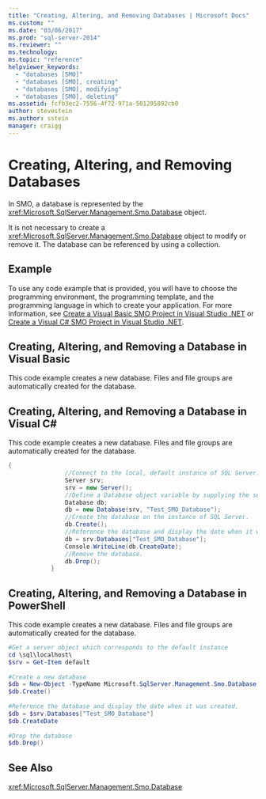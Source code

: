 ```yaml
---
title: "Creating, Altering, and Removing Databases | Microsoft Docs"
ms.custom: ""
ms.date: "03/06/2017"
ms.prod: "sql-server-2014"
ms.reviewer: ""
ms.technology: 
ms.topic: "reference"
helpviewer_keywords: 
  - "databases [SMO]"
  - "databases [SMO], creating"
  - "databases [SMO], modifying"
  - "databases [SMO], deleting"
ms.assetid: fcfb3ec2-7556-4f72-971a-501295892cb0
author: stevestein
ms.author: sstein
manager: craigg
---
```

# Creating, Altering, and Removing Databases
  In SMO, a database is represented by the <xref:Microsoft.SqlServer.Management.Smo.Database> object.  
  
 It is not necessary to create a <xref:Microsoft.SqlServer.Management.Smo.Database> object to modify or remove it. The database can be referenced by using a collection.  
  
## Example  
 To use any code example that is provided, you will have to choose the programming environment, the programming template, and the programming language in which to create your application. For more information, see [Create a Visual Basic SMO Project in Visual Studio .NET](../../../database-engine/dev-guide/create-a-visual-basic-smo-project-in-visual-studio-net.md) or [Create a Visual C&#35; SMO Project in Visual Studio .NET](../how-to-create-a-visual-csharp-smo-project-in-visual-studio-net.md).  
  
## Creating, Altering, and Removing a Database in Visual Basic  
 This code example creates a new database. Files and file groups are automatically created for the database.  
  
<!-- TODO: review snippet reference  [!CODE [SMO How to#SMO_VBDatabase1](SMO How to#SMO_VBDatabase1)]  -->  
  
## Creating, Altering, and Removing a Database in Visual C#  
 This code example creates a new database. Files and file groups are automatically created for the database.  
  
```csharp
{  
                //Connect to the local, default instance of SQL Server.   
                Server srv;  
                srv = new Server();  
                //Define a Database object variable by supplying the server and the database name arguments in the constructor.   
                Database db;  
                db = new Database(srv, "Test_SMO_Database");  
                //Create the database on the instance of SQL Server.   
                db.Create();  
                //Reference the database and display the date when it was created.   
                db = srv.Databases["Test_SMO_Database"];  
                Console.WriteLine(db.CreateDate);  
                //Remove the database.   
                db.Drop();  
            }  
```  
  
## Creating, Altering, and Removing a Database in PowerShell  
 This code example creates a new database. Files and file groups are automatically created for the database.  
  
```powershell
#Get a server object which corresponds to the default instance  
cd \sql\localhost\  
$srv = Get-Item default  
  
#Create a new database  
$db = New-Object -TypeName Microsoft.SqlServer.Management.Smo.Database -argumentlist $srv, "Test_SMO_Database"  
$db.Create()  
  
#Reference the database and display the date when it was created.
$db = $srv.Databases["Test_SMO_Database"]  
$db.CreateDate  
  
#Drop the database  
$db.Drop()  
```  
  
## See Also  
 <xref:Microsoft.SqlServer.Management.Smo.Database>  
